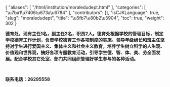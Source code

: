 {
    "aliases": [
        "/html/institution/moraledudept.html"
    ],
    "categories": [
        "\u7ba1\u7406\u673a\u6784"
    ],
    "contributors": [],
    "isCJKLanguage": true,
    "slug": "moraledudept",
    "title": "\u5fb7\u80b2\u5904",
    "toc": true,
    "weight": 302
}

**德育处，现有主任1名，副主任2名，职员2人。德育处根据学校的管理目标，制定学校德育工作计划，负责学校德育工作各项制度的实施。领导年级组长和班主任坚持对学生进行爱国主义、集体主义和社会主义教育，培养学生树立科学的人生观、价值观和世界观，搞好各项专题教育活动，引导学生德、智、体、美、劳全面发展。配合学校其它处室、部门共同组织管理好学生参与的各种活动。**









  




**联系电话：26295558**



